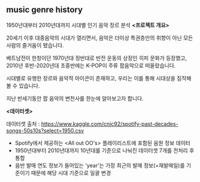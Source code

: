 ## music genre history
1950년대부터 2010년대까지 시대별 인기 음악 장르 분석
**<프로젝트 개요>**

20세기 이후 대중음악의 시대가 열리면서, 음악은 더이상 특권층만의 취향이 아닌 모든 사람의 즐거움이 됐습니다.

베트남전이 한창이던 1970년대 정반대로 반전 운동의 상장인 히피 문화가 등장했고, 2010년 후반-2020년대 초중반에는 K-POP이 주류 팝음악으로 떠올랐습니다. 

시대별로 유행한 장르와 음악적 아이콘이 존재하고, 우리는 이를 통해 시대상을 짐작해 볼 수 있습니다.

지난 반세기동안 팝 음악의 변천사를 한눈에 알아보고자 합니다.

**<데이터셋>**

데이터셋 출처 : https://www.kaggle.com/cnic92/spotify-past-decades-songs-50s10s?select=1950.csv

- Spotify에서 제공하는 <All out OO's> 플레이리스트에 포함된 음원 정보 데이터 
- 1950년대부터 2010년대까지 10년대를 기준으로 나눠진 데이터셋 7개를 전처리 후 통합
- 음반 발매 연도 정보가 들어있는 'year'는 가장 최근의 발매 정보(=재발매일)를 기준이기 때문에 해당 시대 기준으로 일괄 변경
